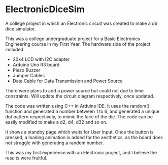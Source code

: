 # ElectronicDiceSim
A college project in which an Electronic circuit was created to make a d6 dice simulator.

This was a college undergraduate project for a Basic Electronics Engineering course in my First Year.
The hardware side of the project included:
- 20x4 LCD with I2C adapter
- Arduino Uno R3 board
- Piezo Buzzer
- Jumper Cables
- Data Cable for Data Transmission and Power Source

There were plans to add a power source but could not due to time constraints. Will update the circuit diagram respectively, once updated.

The code was written using C++ in Arduino IDE. It uses the random() function and generated a number between 1 to 6, and generated a unique dot pattern respectively,
to mimic the face of the die. The code can be easily modified to make a d2, d4, d32 and so on.

It shows a standby page which waits for User Input. Once the button is pressed, a loading animation is added for the aesthetics, as the board does not struggle with generating a random number.

This was my first experience with an Electronic project, and I believe the results were fruitful.

